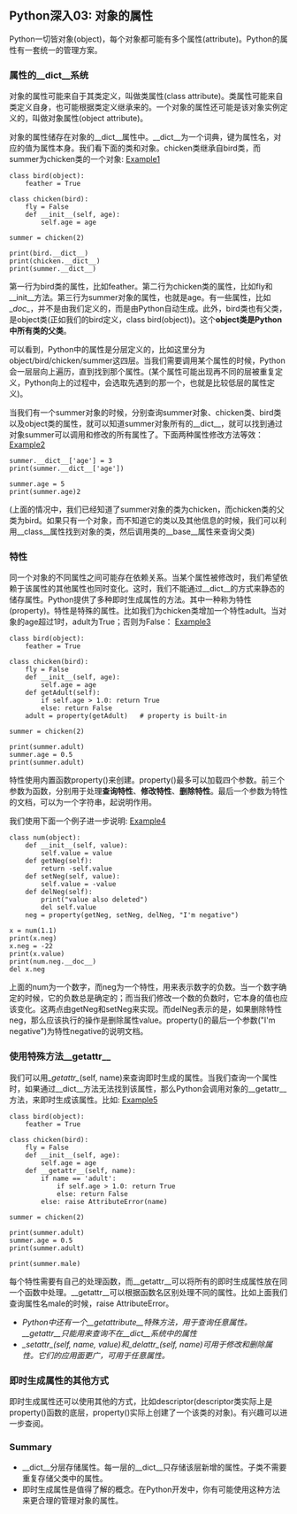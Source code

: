 ## Python深入03: 对象的属性

Python一切皆对象(object)，每个对象都可能有多个属性(attribute)。Python的属性有一套统一的管理方案。

### 属性的\__dict\__系统
对象的属性可能来自于其类定义，叫做类属性(class attribute)。类属性可能来自类定义自身，也可能根据类定义继承来的。一个对象的属性还可能是该对象实例定义的，叫做对象属性(object attribute)。

对象的属性储存在对象的\__dict\__属性中。\__dict\__为一个词典，键为属性名，对应的值为属性本身。我们看下面的类和对象。chicken类继承自bird类，而summer为chicken类的一个对象: [Example1](oa1.py)
```
class bird(object):
    feather = True

class chicken(bird):
    fly = False
    def __init__(self, age):
        self.age = age

summer = chicken(2)

print(bird.__dict__)
print(chicken.__dict__)
print(summer.__dict__)
```
第一行为bird类的属性，比如feather。第二行为chicken类的属性，比如fly和\__init\__方法。第三行为summer对象的属性，也就是age。有一些属性，比如\__doc\__，并不是由我们定义的，而是由Python自动生成。此外，bird类也有父类，是object类(正如我们的bird定义，class bird(object))。这个**object类是Python中所有类的父类**。

可以看到，Python中的属性是分层定义的，比如这里分为object/bird/chicken/summer这四层。当我们需要调用某个属性的时候，Python会一层层向上遍历，直到找到那个属性。(某个属性可能出现再不同的层被重复定义，Python向上的过程中，会选取先遇到的那一个，也就是比较低层的属性定义)。

当我们有一个summer对象的时候，分别查询summer对象、chicken类、bird类以及object类的属性，就可以知道summer对象所有的__dict__，就可以找到通过对象summer可以调用和修改的所有属性了。下面两种属性修改方法等效：[Example2](oa2.py)
```
summer.__dict__['age'] = 3
print(summer.__dict__['age'])

summer.age = 5
print(summer.age)2
```
 (上面的情况中，我们已经知道了summer对象的类为chicken，而chicken类的父类为bird。如果只有一个对象，而不知道它的类以及其他信息的时候，我们可以利用__class__属性找到对象的类，然后调用类的__base__属性来查询父类)

### 特性
同一个对象的不同属性之间可能存在依赖关系。当某个属性被修改时，我们希望依赖于该属性的其他属性也同时变化。这时，我们不能通过__dict__的方式来静态的储存属性。Python提供了多种即时生成属性的方法。其中一种称为特性(property)。特性是特殊的属性。比如我们为chicken类增加一个特性adult。当对象的age超过1时，adult为True；否则为False： [Example3](oa3.py)
```
class bird(object):
    feather = True

class chicken(bird):
    fly = False
    def __init__(self, age):
        self.age = age
    def getAdult(self):
        if self.age > 1.0: return True
        else: return False
    adult = property(getAdult)   # property is built-in

summer = chicken(2)

print(summer.adult)
summer.age = 0.5
print(summer.adult)
```
特性使用内置函数property()来创建。property()最多可以加载四个参数。前三个参数为函数，分别用于处理**查询特性**、**修改特性**、**删除特性**。最后一个参数为特性的文档，可以为一个字符串，起说明作用。

我们使用下面一个例子进一步说明: [Example4](oa4.py)
```
class num(object):
    def __init__(self, value):
        self.value = value
    def getNeg(self):
        return -self.value
    def setNeg(self, value):
        self.value = -value
    def delNeg(self):
        print("value also deleted")
        del self.value
    neg = property(getNeg, setNeg, delNeg, "I'm negative")

x = num(1.1)
print(x.neg)
x.neg = -22
print(x.value)
print(num.neg.__doc__)
del x.neg
```
上面的num为一个数字，而neg为一个特性，用来表示数字的负数。当一个数字确定的时候，它的负数总是确定的；而当我们修改一个数的负数时，它本身的值也应该变化。这两点由getNeg和setNeg来实现。而delNeg表示的是，如果删除特性neg，那么应该执行的操作是删除属性value。property()的最后一个参数("I'm negative")为特性negative的说明文档。

### 使用特殊方法__getattr__
我们可以用\__getattr\__(self, name)来查询即时生成的属性。当我们查询一个属性时，如果通过__dict__方法无法找到该属性，那么Python会调用对象的__getattr__方法，来即时生成该属性。比如: [Example5](oa5.py)
```
class bird(object):
    feather = True

class chicken(bird):
    fly = False
    def __init__(self, age):
        self.age = age
    def __getattr__(self, name):
        if name == 'adult':
            if self.age > 1.0: return True
            else: return False
        else: raise AttributeError(name)

summer = chicken(2)

print(summer.adult)
summer.age = 0.5
print(summer.adult)

print(summer.male)
```
每个特性需要有自己的处理函数，而\__getattr\__可以将所有的即时生成属性放在同一个函数中处理。\__getattr\__可以根据函数名区别处理不同的属性。比如上面我们查询属性名male的时候，raise AttributeError。

* *Python中还有一个\__getattribute\__特殊方法，用于查询任意属性。\__getattr\__只能用来查询不在\__dict\__系统中的属性*
* *\__setattr\__(self, name, value)和\__delattr\__(self, name)可用于修改和删除属性。它们的应用面更广，可用于任意属性。*

### 即时生成属性的其他方式
即时生成属性还可以使用其他的方式，比如descriptor(descriptor类实际上是property()函数的底层，property()实际上创建了一个该类的对象)。有兴趣可以进一步查阅。

### Summary
* \__dict\__分层存储属性。每一层的\__dict\__只存储该层新增的属性。子类不需要重复存储父类中的属性。
* 即时生成属性是值得了解的概念。在Python开发中，你有可能使用这种方法来更合理的管理对象的属性。



